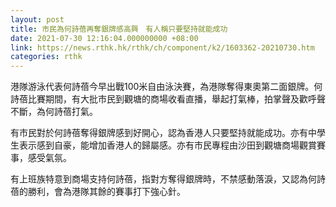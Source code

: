 ```yaml
---
layout: post
title: 市民為何詩蓓再奪銀牌感高興　有人稱只要堅持就能成功
date: 2021-07-30 12:16:04.000000000 +08:00
link: https://news.rthk.hk/rthk/ch/component/k2/1603362-20210730.htm
categories: rthk
---
```


港隊游泳代表何詩蓓今早出戰100米自由泳決賽，為港隊奪得東奧第二面銀牌。何詩蓓比賽期間，有大批市民到觀塘的商場收看直播，舉起打氣棒，拍掌聲及歡呼聲不斷，為何詩蓓打氣。

有市民對於何詩蓓奪得銀牌感到好開心，認為香港人只要堅持就能成功。亦有中學生表示感到自豪，能增加香港人的歸屬感。亦有市民專程由沙田到觀塘商場觀賞賽事，感受氣氛。

有上班族特意到商場支持何詩蓓，指對方奪得銀牌時，不禁感動落淚，又認為何詩蓓的勝利，會為港隊其餘的賽事打下強心針。
